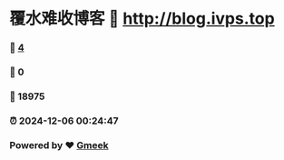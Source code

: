 # 覆水难收博客 :link: http://blog.ivps.top 
### :page_facing_up: [4](http://blog.ivps.top/tag.html) 
### :speech_balloon: 0 
### :hibiscus: 18975 
### :alarm_clock: 2024-12-06 00:24:47 
### Powered by :heart: [Gmeek](https://github.com/Meekdai/Gmeek)
